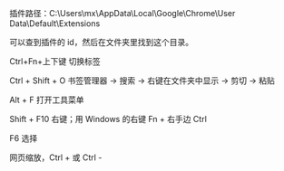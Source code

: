
插件路径：C:\Users\mx\AppData\Local\Google\Chrome\User Data\Default\Extensions    

可以查到插件的 id，然后在文件夹里找到这个目录。    

Ctrl+Fn+上下键 切换标签  

Ctrl + Shift + O 书签管理器 -> 搜索 -> 右键在文件夹中显示 -> 剪切 -> 粘贴  

Alt + F 打开工具菜单  

Shift + F10 右键；用 Windows 的右键 Fn + 右手边 Ctrl    

F6 选择  

网页缩放，Ctrl + 或 Ctrl -   

